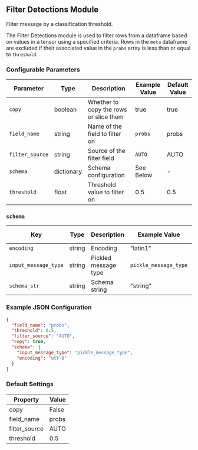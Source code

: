 <!--
SPDX-FileCopyrightText: Copyright (c) 2022-2023, NVIDIA CORPORATION & AFFILIATES. All rights reserved.
SPDX-License-Identifier: Apache-2.0

Licensed under the Apache License, Version 2.0 (the "License");
you may not use this file except in compliance with the License.
You may obtain a copy of the License at

http://www.apache.org/licenses/LICENSE-2.0

Unless required by applicable law or agreed to in writing, software
distributed under the License is distributed on an "AS IS" BASIS,
WITHOUT WARRANTIES OR CONDITIONS OF ANY KIND, either express or implied.
See the License for the specific language governing permissions and
limitations under the License.
-->

## Filter Detections Module

Filter message by a classification threshold.

The Filter Detections module is used to filter rows from a dataframe based on values in a tensor using a specified
criteria. Rows in the `meta` dataframe are excluded if their associated value in the `probs` array is less than or equal
to `threshold`.

### Configurable Parameters

| Parameter       | Type       | Description                            | Example Value | Default Value |
|-----------------|------------|----------------------------------------|---------------|---------------|
| `copy`          | boolean    | Whether to copy the rows or slice them | true          | true          |
| `field_name`    | string     | Name of the field to filter on         | `probs`       | probs         |
| `filter_source` | string     | Source of the filter field             | `AUTO`        | AUTO          |
| `schema`        | dictionary | Schema configuration                   | See Below     | -             |
| `threshold`     | float      | Threshold value to filter on           | 0.5           | 0.5           |

### `schema`

| Key                  | Type   | Description          | Example Value         | Default Value |
|----------------------|--------|----------------------|-----------------------|---------------|
| `encoding`           | string | Encoding             | "latin1"              | "latin1"      |
| `input_message_type` | string | Pickled message type | `pickle_message_type` | `[Required]`  |
| `schema_str`         | string | Schema string        | "string"              | `[Required]`  |

### Example JSON Configuration

```json
{
  "field_name": "probs",
  "threshold": 0.5,
  "filter_source": "AUTO",
  "copy": true,
  "schema": {
    "input_message_type": "pickle_message_type",
    "encoding": "utf-8"
  }
}
```

### Default Settings

| Property     | Value   |
| -------------| --------|
| copy         | False   |
| field_name   | probs   |
| filter_source| AUTO    |
| threshold    | 0.5     |
